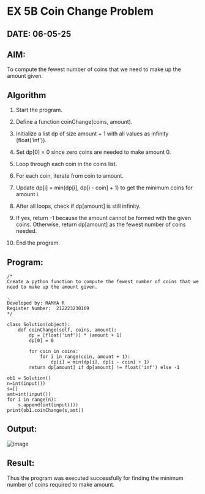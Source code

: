 # EX 5B Coin Change Problem
## DATE: 06-05-25
## AIM:
To compute the fewest number of coins that we need to make up the amount given.


## Algorithm
1. Start the program.

2. Define a function coinChange(coins, amount).

3. Initialize a list dp of size amount + 1 with all values as infinity (float('inf')).

4. Set dp[0] = 0 since zero coins are needed to make amount 0.

5. Loop through each coin in the coins list.

6. For each coin, iterate from coin to amount.

7. Update dp[i] = min(dp[i], dp[i - coin] + 1) to get the minimum coins for amount i.

8. After all loops, check if dp[amount] is still infinity.

9. If yes, return -1 because the amount cannot be formed with the given coins. Otherwise, return dp[amount] as the fewest number of coins needed.

10. End the program.  

## Program:
```
/*
Create a python function to compute the fewest number of coins that we need to make up the amount given.

.
Developed by: RAMYA R 
Register Number:  212223230169
*/
```
```
class Solution(object):
    def coinChange(self, coins, amount):
        dp = [float('inf')] * (amount + 1)
        dp[0] = 0  

        for coin in coins:
            for i in range(coin, amount + 1):
                dp[i] = min(dp[i], dp[i - coin] + 1)
        return dp[amount] if dp[amount] != float('inf') else -1
      
ob1 = Solution()
n=int(input())
s=[]
amt=int(input())
for i in range(n):
    s.append(int(input()))
print(ob1.coinChange(s,amt))
```
## Output:
![image](https://github.com/user-attachments/assets/8b1856a9-5b18-427c-92e7-2d5dc5ad543e)


## Result:
Thus the program was executed successfully for finding the minimum number of coins required to make amount.
